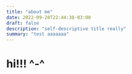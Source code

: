 ```yaml
---
title: "about me"
date: 2022-09-28T22:44:38-03:00
draft: false
description: "self-descriptive title really"
summary: "test aaaaaaa"
---
```


# hi!!! ^-^

<script src="https://unpkg.com/three@0.144.0/build/three.min.js"></script>
<script src="https://unpkg.com/three@0.144.0/examples/js/controls/OrbitControls.js"></script>
<script src="https://unpkg.com/three@0.144.0/examples/js/loaders/GLTFLoader.js"></script>

<canvas id="myCanvas" style="width: 100%; height: 100%; background-size: cover; background-image: url(/'mikufundo.jpg'); background-color: none; align: center; padding-left: 0; padding-right: 0;margin-left: auto; margin-right: auto; display: block;"></canvas>

<script src="/mikumengo.js"></script>

[original miku](https://sketchfab.com/3d-models/argentina-hatsune-miku-f9690d84cde14860959368106dab79ee) (licensed under cc-3.0 yada yada yada)

## would you rather a higher resolution alice or a 60 fps alice??

this is my psychotic ramblings dump, welcome!!

books i'm reading (not really an avid reader but i'd like to do this, they are in no particular order):

-   Advanced Modern Algebra (dont be scared by its name)
-   [There is no Antimemetics Division](https://scp-wiki.wikidot.com/antimemetics-division-hub) (fucking awesome)
-   JoJo Steel Ball Run
-   Dune
-   An Introduction to Mathematical Cryptography
